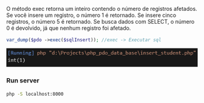  O método exec retorna um inteiro contendo o número de registros afetados. Se você insere um registro, o número 1 é retornado. Se insere cinco registros, o número 5 é retornado. Se busca dados com SELECT, o número 0 é devolvido, já que nenhum registro foi afetado.

 ```php
 var_dump($pdo ->exec($sqlInsert)); //exec -> Executar sql
 ```
 ![alt text](image-5.png)

 ### Run server

 ```bash
 php -S localhost:8000
 ```

